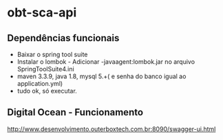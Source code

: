 # obt-sca-api 

## Dependências funcionais
- Baixar o spring tool suite
- Instalar o lombok - Adicionar -javaagent:lombok.jar no arquivo SpringToolSuite4.ini
- maven 3.3.9, java 1.8, mysql 5.+( e senha do banco igual ao application.yml)
- tudo ok, só executar.

## Digital Ocean - Funcionamento
http://www.desenvolvimento.outerboxtech.com.br:8090/swagger-ui.html
